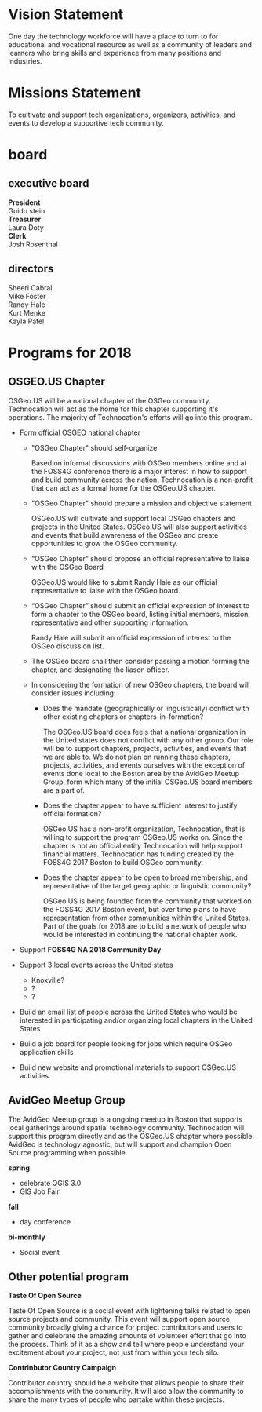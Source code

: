 # Vision Statement

One day the technology workforce will have a place to turn to for educational and vocational resource as well as a community of leaders and learners who bring skills and experience from many positions and industries.

# Missions Statement

To cultivate and support tech organizations, organizers, activities, and events to develop a supportive tech community.

# board

## executive board

**President**  
Guido stein  
**Treasurer**  
Laura Doty  
**Clerk**  
Josh Rosenthal

## directors

Sheeri Cabral  
Mike Foster  
Randy Hale  
Kurt Menke  
Kayla Patel  

# Programs for 2018

## OSGEO.US Chapter

OSGeo.US will be a national chapter of the OSGeo community. Technocation will act as the home for this chapter supporting it's operations. The majority of Technocation's efforts will go into this program.

-   [Form official OSGEO national chapter](https://wiki.osgeo.org/wiki/Local_Chapter_Guidelines)

    -   "OSGeo Chapter" should self-organize  

        Based on informal discussions with OSGeo members online and at the FOSS4G conference there is a major interest in how to support and build community across the nation. Technocation is a non-profit that can act as a formal home for the OSGeo.US chapter.  

    -   "OSGeo Chapter" should prepare a mission and objective statement  

        OSGeo.US will cultivate and support local OSGeo chapters and projects in the United States. OSGeo.US will also support activities and events that build awareness of the OSGeo and create opportunities to grow the OSGeo community.

    -   “OSGeo Chapter” should propose an official representative to liaise with the OSGeo Board

        OSGeo.US would like to submit Randy Hale as our official representative to liaise with the OSGeo board.

    -   “OSGeo Chapter” should submit an official expression of interest to form a chapter to the OSGeo board, listing initial members, mission, representative and other supporting information.

        Randy Hale will submit an official expression of interest to the OSGeo discussion list.

    -   The OSGeo board shall then consider passing a motion forming the chapter, and designating the liason officer.

    -   In considering the formation of new OSGeo chapters, the board will consider issues including:

        -   Does the mandate (geographically or linguistically) conflict with other existing chapters or chapters-in-formation?  

            The OSGeo.US board does feels that a national organization in the United states does not conflict with any other group. Our role will be to support chapters, projects, activities, and events that we are able to. We do not plan on running these chapters, projects, activities, and events ourselves with the exception of events done local to the Boston area by the AvidGeo Meetup Group, form which many of the initial OSGeo.US board members are a part of.

        -   Does the chapter appear to have sufficient interest to justify official formation?

            OSGeo.US has a non-profit organization, Technocation, that is willing to support the program OSGeo.US works on. Since the chapter is not an official entity Technocation will help support financial matters. Technocation has funding created by the FOSS4G 2017 Boston to build OSGeo community.

        -   Does the chapter appear to be open to broad membership, and representative of the target geographic or linguistic community?

            OSGeo.US is being founded from the community that worked on the FOSS4G 2017 Boston event, but over time plans to have representation from other communities within the United States. Part of the goals for 2018 are to build a network of people who would be interested in continuing the national chapter work.


-   Support **FOSS4G NA 2018 Community Day**


-   Support 3 local events across the United states
    -   Knoxville?
    -   ?
    -   ?  


-   Build an email list of people across the United States who would be interested in participating and/or organizing local chapters in the United States

-   Build a job board for people looking for jobs which require OSGeo application skills

-   Build new website and promotional materials to support OSGeo.US activities.

## AvidGeo Meetup Group

The AvidGeo Meetup group is a ongoing meetup in Boston that supports local gatherings around spatial technology community. Technocation will support this program directly and as the OSGeo.US chapter where possible. AvidGeo is technology agnostic, but will support and champion Open Source programming when possible.

**spring**

-   celebrate QGIS 3.0
-   GIS Job Fair

**fall**

-   day conference

**bi-monthly**

-   Social event

## Other potential program

**Taste Of Open Source**

Taste Of Open Source is a social event with lightening talks related to open source projects and community. This event will support open source community broadly giving a chance for project contributors and users to gather and celebrate the amazing amounts of volunteer effort that go into the process. Think of it as a show and tell where people understand your excitement about your project, not just from within your tech silo.

**Contrinbutor Country Campaign**

Contributor country should be a website that allows people to share their accomplishments with the community. It will also allow the community to share the many types of people who partake within these projects.
